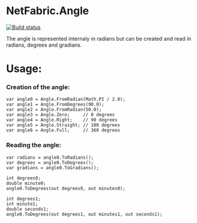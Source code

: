 NetFabric.Angle
===============

[![Build status](https://ci.appveyor.com/api/projects/status/6lfc5ymh0wip5msi?svg=true)](https://ci.appveyor.com/project/AntaoAlmada/netfabric-angle/)

The angle is represented internaly in radians but can be created and read in radians, degrees and gradians.

# Usage:

### Creation of the angle:

    var angle0 = Angle.FromRadian(Math.PI / 2.0);
    var angle1 = Angle.FromDegrees(90.0);
    var angle2 = Angle.FromRadian(50.0);
    var angle3 = Angle.Zero;     // 0 degrees
    var angle4 = Angle.Right;    // 90 degrees
    var angle5 = Angle.Straight; // 180 degrees
    var angle6 = Angle.Full;     // 360 degrees

### Reading the angle:

    var radians = angle0.ToRadians();
    var degrees = angle0.ToDegrees();
    var gradians = angle0.ToGradians();
    
    int degrees0;
    double minute0;
    angle0.ToDegrees(out degrees0, out minutes0);
    
    int degrees1;
    int minute1;
    double seconds1;
    angle0.ToDegrees(out degrees1, out minutes1, out seconds1);

